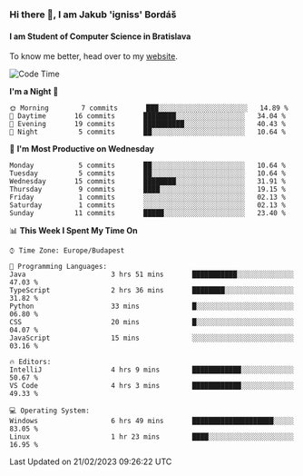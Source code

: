 ### Hi there 👋, I am Jakub 'igniss' Bordáš

#### I am Student of Computer Science in Bratislava
To know me better, head over to my [website](https://bordas.sk).


<!--START_SECTION:waka-->
![Code Time](http://img.shields.io/badge/Code%20Time-1%2C043%20hrs%2044%20mins-blue)

**I'm a Night 🦉** 

```text
🌞 Morning        7 commits       ███░░░░░░░░░░░░░░░░░░░░░░   14.89 % 
🌆 Daytime       16 commits       ████████░░░░░░░░░░░░░░░░░   34.04 % 
🌃 Evening       19 commits       ██████████░░░░░░░░░░░░░░░   40.43 % 
🌙 Night          5 commits       ██░░░░░░░░░░░░░░░░░░░░░░░   10.64 % 

```
📅 **I'm Most Productive on Wednesday** 

```text
Monday           5 commits       ██░░░░░░░░░░░░░░░░░░░░░░░   10.64 % 
Tuesday          5 commits       ██░░░░░░░░░░░░░░░░░░░░░░░   10.64 % 
Wednesday       15 commits       ████████░░░░░░░░░░░░░░░░░   31.91 % 
Thursday         9 commits       ████░░░░░░░░░░░░░░░░░░░░░   19.15 % 
Friday           1 commits       ░░░░░░░░░░░░░░░░░░░░░░░░░   02.13 % 
Saturday         1 commits       ░░░░░░░░░░░░░░░░░░░░░░░░░   02.13 % 
Sunday          11 commits       █████░░░░░░░░░░░░░░░░░░░░   23.40 % 

```


📊 **This Week I Spent My Time On** 

```text
⌚︎ Time Zone: Europe/Budapest

💬 Programming Languages: 
Java                     3 hrs 51 mins       ███████████░░░░░░░░░░░░░░   47.03 % 
TypeScript               2 hrs 36 mins       ████████░░░░░░░░░░░░░░░░░   31.82 % 
Python                   33 mins             █░░░░░░░░░░░░░░░░░░░░░░░░   06.80 % 
CSS                      20 mins             █░░░░░░░░░░░░░░░░░░░░░░░░   04.07 % 
JavaScript               15 mins             ░░░░░░░░░░░░░░░░░░░░░░░░░   03.16 % 

🔥 Editors: 
IntelliJ                 4 hrs 9 mins        ████████████░░░░░░░░░░░░░   50.67 % 
VS Code                  4 hrs 3 mins        ████████████░░░░░░░░░░░░░   49.33 % 

💻 Operating System: 
Windows                  6 hrs 49 mins       ████████████████████░░░░░   83.05 % 
Linux                    1 hr 23 mins        ████░░░░░░░░░░░░░░░░░░░░░   16.95 % 

```


 Last Updated on 21/02/2023 09:26:22 UTC
<!--END_SECTION:waka-->
